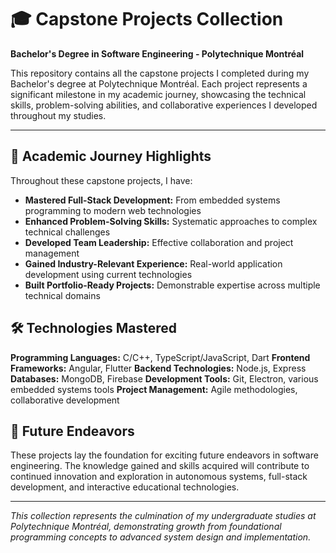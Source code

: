 # 🎓 Capstone Projects Collection
**Bachelor's Degree in Software Engineering - Polytechnique Montréal**

This repository contains all the capstone projects I completed during my Bachelor's degree at Polytechnique Montréal. Each project represents a significant milestone in my academic journey, showcasing the technical skills, problem-solving abilities, and collaborative experiences I developed throughout my studies.

---

## 🎯 Academic Journey Highlights

Throughout these capstone projects, I have:

- **Mastered Full-Stack Development:** From embedded systems programming to modern web technologies
- **Enhanced Problem-Solving Skills:** Systematic approaches to complex technical challenges
- **Developed Team Leadership:** Effective collaboration and project management
- **Gained Industry-Relevant Experience:** Real-world application development using current technologies
- **Built Portfolio-Ready Projects:** Demonstrable expertise across multiple technical domains

## 🛠 Technologies Mastered

**Programming Languages:** C/C++, TypeScript/JavaScript, Dart
**Frontend Frameworks:** Angular, Flutter
**Backend Technologies:** Node.js, Express
**Databases:** MongoDB, Firebase
**Development Tools:** Git, Electron, various embedded systems tools
**Project Management:** Agile methodologies, collaborative development

## 🚀 Future Endeavors

These projects lay the foundation for exciting future endeavors in software engineering. The knowledge gained and skills acquired will contribute to continued innovation and exploration in autonomous systems, full-stack development, and interactive educational technologies.

---

*This collection represents the culmination of my undergraduate studies at Polytechnique Montréal, demonstrating growth from foundational programming concepts to advanced system design and implementation.*
